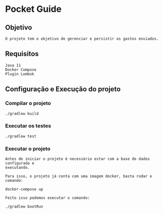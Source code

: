 # Pocket Guide

## Objetivo
    O projeto tem o objetivo de gerenciar e persistir os gastos enviados. 

## Requisitos
    Java 11
    Docker Compose
    Plugin Lombok
    
## Configuração e Execução do projeto

### Compilar o projeto
    ./gradlew build
    
### Executar os testes
    ./gradlew test

### Executar o projeto
    
    Antes de iniciar o projeto é necessário estar com a base de dados configurada e 
    executando.
    
    Para isso, o projeto já conta com uma imagem docker, basta rodar o comando:
    
    docker-compose up
    
    Feito isso podemos executar o comando:
    
    ./gradlew bootRun

